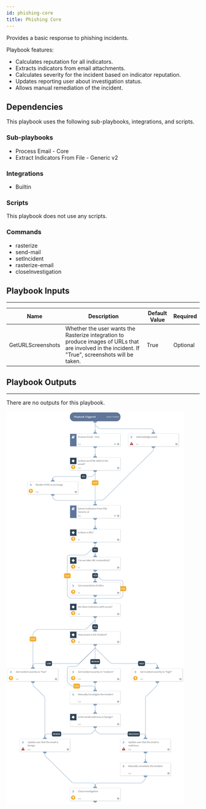 ```yaml
---
id: phishing-core
title: Phishing Core
---
```


Provides a basic response to phishing incidents. 

Playbook features:
- Calculates reputation for all indicators.
- Extracts indicators from email attachments.
- Calculates severity for the incident based on indicator reputation.
- Updates reporting user about investigation status.
- Allows manual remediation of the incident.

## Dependencies
This playbook uses the following sub-playbooks, integrations, and scripts.

### Sub-playbooks
* Process Email - Core
* Extract Indicators From File - Generic v2

### Integrations
* Builtin

### Scripts
This playbook does not use any scripts.

### Commands
* rasterize
* send-mail
* setIncident
* rasterize-email
* closeInvestigation

## Playbook Inputs
---

| **Name** | **Description** | **Default Value** | **Required** |
| --- | --- | --- | --- | 
| GetURLScreenshots | Whether the user wants the Rasterize integration to produce images of URLs that are involved in the incident. If "True", screenshots will be taken. | True | Optional |

## Playbook Outputs
---
There are no outputs for this playbook.

![Phishing_Core](https://github.com/ElazarK/content-docs/blob/master/images/playbooks/Phishing_Core.png)
